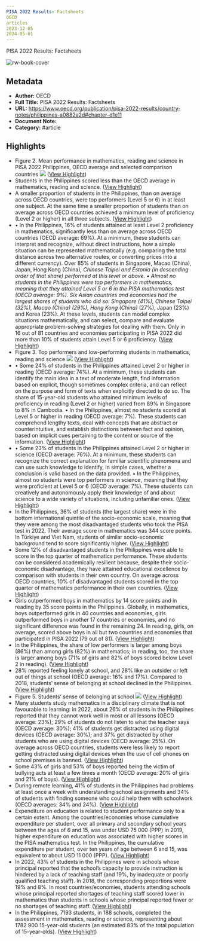```yaml
---
PISA 2022 Results: Factsheets
OECD
articles
2023-12-05
2024-05-01
---
```

PISA 2022 Results: Factsheets

![rw-book-cover](https://assets.oecdcode.org/covers/1000~social/a0882a2d.jpeg)

## Metadata
- **Author:** OECD
- **Full Title:** PISA 2022 Results: Factsheets
- **URL:** https://www.oecd.org/publication/pisa-2022-results/country-notes/philippines-a0882a2d#chapter-d1e11
- **Document Note:** 
- **Category:** #article

## Highlights
- Figure 2. Mean performance in mathematics, reading and science in PISA 2022
  Philippines, OECD average and selected comparison countries
  ![](https://www.oecd.org/publication/pisa-2022-results/webbooks/dynamic/pisa-country-notes/a0882a2d-chapter-d1e11/mediaweb/media/image3.png) ([View Highlight](https://read.readwise.io/read/01hkrayasy5f7jwfmbxcq9cehm))
- Students in the Philippines scored less than the OECD average in mathematics, reading and science. ([View Highlight](https://read.readwise.io/read/01hkraydsqtjwmhgh2453kf2fk))
- A smaller proportion of students in the Philippines, than on average across OECD countries, were top performers (Level 5 or 6) in at least one subject. At the same time a smaller proportion of students than on average across OECD countries achieved a minimum level of proficiency (Level 2 or higher) in all three subjects. ([View Highlight](https://read.readwise.io/read/01hkrayfp92e68km93fa59pvds))
- • In the Philippines, 16% of students attained at least Level 2 proficiency in mathematics, significantly less than on average across OECD countries (OECD average: 69%). At a minimum, these students can interpret and recognize, without direct instructions, how a simple situation can be represented mathematically (e.g. comparing the total distance across two alternative routes, or converting prices into a different currency). Over 85% of students in Singapore, Macao (China), Japan, Hong Kong (China)*, Chinese Taipei and Estonia (in descending order of that share) performed at this level or above.
  • Almost no students in the Philippines were top performers in mathematics, meaning that they attained Level 5 or 6 in the PISA mathematics test (OECD average: 9%). Six Asian countries and economies had the largest shares of students who did so: Singapore (41%), Chinese Taipei (32%), Macao (China) (29%), Hong Kong (China)* (27%), Japan (23%) and Korea (23%). At these levels, students can model complex situations mathematically, and can select, compare and evaluate appropriate problem-solving strategies for dealing with them. Only in 16 out of 81 countries and economies participating in PISA 2022 did more than 10% of students attain Level 5 or 6 proficiency. ([View Highlight](https://read.readwise.io/read/01hkraynwg8c483etcgnddjw1f))
- Figure 3. Top performers and low-performing students in mathematics, reading and science
  ![](https://www.oecd.org/publication/pisa-2022-results/webbooks/dynamic/pisa-country-notes/a0882a2d-chapter-d1e11/mediaweb/media/image4.png) ([View Highlight](https://read.readwise.io/read/01hkraytrpvy5z4r4mnvn34nh4))
- • Some 24% of students in the Philippines attained Level 2 or higher in reading (OECD average: 74%). At a minimum, these students can identify the main idea in a text of moderate length, find information based on explicit, though sometimes complex criteria, and can reflect on the purpose and form of texts when explicitly directed to do so. The share of 15-year-old students who attained minimum levels of proficiency in reading (Level 2 or higher) varied from 89% in Singapore to 8% in Cambodia.
  • In the Philippines, almost no students scored at Level 5 or higher in reading (OECD average: 7%). These students can comprehend lengthy texts, deal with concepts that are abstract or counterintuitive, and establish distinctions between fact and opinion, based on implicit cues pertaining to the content or source of the information. ([View Highlight](https://read.readwise.io/read/01hkraz8fdcr6wrb5kt5cv2t2e))
- • Some 23% of students in the Philippines attained Level 2 or higher in science (OECD average: 76%). At a minimum, these students can recognize the correct explanation for familiar scientific phenomena and can use such knowledge to identify, in simple cases, whether a conclusion is valid based on the data provided.
  • In the Philippines, almost no students were top performers in science, meaning that they were proficient at Level 5 or 6 (OECD average: 7%). These students can creatively and autonomously apply their knowledge of and about science to a wide variety of situations, including unfamiliar ones. ([View Highlight](https://read.readwise.io/read/01hkrazct9x5sj3fxcj1ym66cx))
- In the Philippines, 36% of students (the largest share) were in the bottom international quintile of the socio-economic scale, meaning that they were among the most disadvantaged students who took the PISA test in 2022. Their average score in mathematics was 344 score points. In Türkiye and Viet Nam, students of similar socio-economic background tend to score significantly higher. ([View Highlight](https://read.readwise.io/read/01hkrb1e7mqjcwybe9rgfx806t))
- Some 12% of disadvantaged students in the Philippines were able to score in the top quarter of mathematics performance. These students can be considered academically resilient because, despite their socio-economic disadvantage, they have attained educational excellence by comparison with students in their own country. On average across OECD countries, 10% of disadvantaged students scored in the top quarter of mathematics performance in their own countries. ([View Highlight](https://read.readwise.io/read/01hkrb57ev3mrma7e9k9kzkjpa))
- Girls outperformed boys in mathematics by 14 score points and in reading by 35 score points in the Philippines. Globally, in mathematics, boys outperformed girls in 40 countries and economies, girls outperformed boys in another 17 countries or economies, and no significant difference was found in the remaining 24. In reading, girls, on average, scored above boys in all but two countries and economies that participated in PISA 2022 (79 out of 81). ([View Highlight](https://read.readwise.io/read/01hkrb60pe0skj7xra7mb3qpc5))
- In the Philippines, the share of low performers is larger among boys (86%) than among girls (82%) in mathematics; in reading, too, the share is larger among boys (71% of girls and 82% of boys scored below Level 2 in reading). ([View Highlight](https://read.readwise.io/read/01hkrb6pkgc5z91w7jb5hj48bp))
- 28% reported feeling lonely at school, and 28% like an outsider or left out of things at school (OECD average: 16% and 17%). Compared to 2018, students’ sense of belonging at school declined in the Philippines. ([View Highlight](https://read.readwise.io/read/01hkrb7jn6b6s06rn30m56paef))
- Figure 5. Students’ sense of belonging at school
  ![](https://www.oecd.org/publication/pisa-2022-results/webbooks/dynamic/pisa-country-notes/a0882a2d-chapter-d1e11/mediaweb/media/image6.png) ([View Highlight](https://read.readwise.io/read/01hkrb8xgrpftdcfe3sn1wmfb6))
- Many students study mathematics in a disciplinary climate that is not favourable to learning: in 2022, about 26% of students in the Philippines reported that they cannot work well in most or all lessons (OECD average: 23%); 29% of students do not listen to what the teacher says (OECD average: 30%); 41% of students get distracted using digital devices (OECD average: 30%); and 37% get distracted by other students who are using digital devices (OECD average: 25%). On average across OECD countries, students were less likely to report getting distracted using digital devices when the use of cell phones on school premises is banned. ([View Highlight](https://read.readwise.io/read/01hkrbamatb0fk4y3mqn241sfh))
- Some 43% of girls and 53% of boys reported being the victim of bullying acts at least a few times a month (OECD average: 20% of girls and 21% of boys). ([View Highlight](https://read.readwise.io/read/01hkrbcsc76va4s5ympz392q37))
- During remote learning, 41% of students in the Philippines had problems at least once a week with understanding school assignments and 34% of students with finding someone who could help them with schoolwork (OECD averages: 34% and 24%). ([View Highlight](https://read.readwise.io/read/01hkrbdve784w6nzx3e1nncjp9))
- Expenditure on education is related to student performance only to a certain extent. Among the countries/economies whose cumulative expenditure per student, over all primary and secondary school years between the ages of 6 and 15, was under USD 75 000 (PPP) in 2019, higher expenditure on education was associated with higher scores in the PISA mathematics test. In the Philippines, the cumulative expenditure per student, over ten years of age between 6 and 15, was equivalent to about USD 11 000 (PPP). ([View Highlight](https://read.readwise.io/read/01hkrbf84nee2enf31asnr1g4p))
- In 2022, 43% of students in the Philippines were in schools whose principal reported that the school’s capacity to provide instruction is hindered by a lack of teaching staff (and 19%, by inadequate or poorly qualified teaching staff). In 2018, the corresponding proportions were 19% and 8%. In most countries/economies, students attending schools whose principal reported shortages of teaching staff scored lower in mathematics than students in schools whose principal reported fewer or no shortages of teaching staff. ([View Highlight](https://read.readwise.io/read/01hkrbh6ce48xa675jgzymfq4z))
- In the Philippines, 7193 students, in 188 schools, completed the assessment in mathematics, reading or science, representing about 1782 900 15-year-old students (an estimated 83% of the total population of 15-year-olds). ([View Highlight](https://read.readwise.io/read/01hkrbjc0xsjmrppevrytykyhn))
